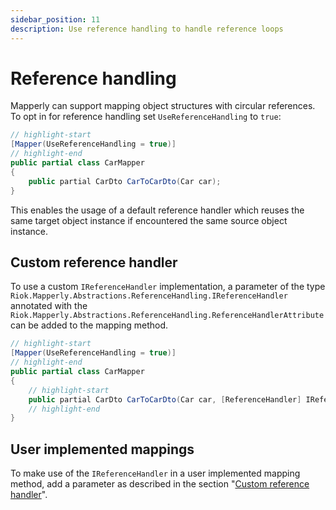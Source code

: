 ```yaml
---
sidebar_position: 11
description: Use reference handling to handle reference loops
---
```


# Reference handling

Mapperly can support mapping object structures with circular references.
To opt in for reference handling set `UseReferenceHandling` to `true`:

```csharp
// highlight-start
[Mapper(UseReferenceHandling = true)]
// highlight-end
public partial class CarMapper
{
    public partial CarDto CarToCarDto(Car car);
}
```

This enables the usage of a default reference handler
which reuses the same target object instance if encountered the same source object instance.

## Custom reference handler

To use a custom `IReferenceHandler` implementation,
a parameter of the type `Riok.Mapperly.Abstractions.ReferenceHandling.IReferenceHandler`
annotated with the `Riok.Mapperly.Abstractions.ReferenceHandling.ReferenceHandlerAttribute`
can be added to the mapping method.

```csharp
// highlight-start
[Mapper(UseReferenceHandling = true)]
// highlight-end
public partial class CarMapper
{
    // highlight-start
    public partial CarDto CarToCarDto(Car car, [ReferenceHandler] IReferenceHandler myRefHandler);
    // highlight-end
}
```

## User implemented mappings

To make use of the `IReferenceHandler` in a user implemented mapping method,
add a parameter as described in the section "[Custom reference handler](#custom-reference-handler)".
